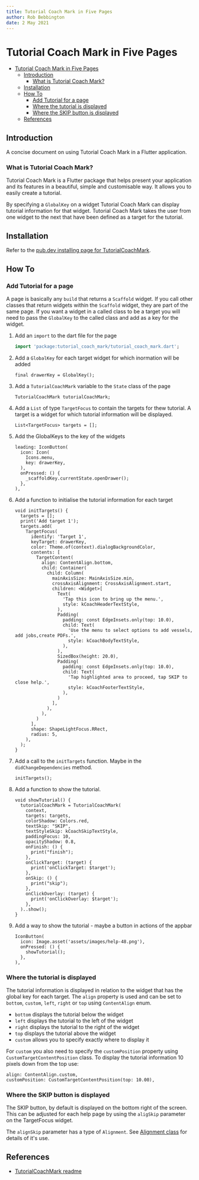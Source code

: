 ```yaml
---
title: Tutorial Coach Mark in Five Pages
author: Rob Bebbington
date: 2 May 2021
---
```


# Tutorial Coach Mark in Five Pages

- [Tutorial Coach Mark in Five Pages](#tutorial-coach-mark-in-five-pages)
  - [Introduction](#introduction)
    - [What is Tutorial Coach Mark?](#what-is-tutorial-coach-mark)
  - [Installation](#installation)
  - [How To](#how-to)
    - [Add Tutorial for a page](#add-tutorial-for-a-page)
    - [Where the tutorial is displayed](#where-the-tutorial-is-displayed)
    - [Where the SKIP button is displayed](#where-the-skip-button-is-displayed)
  - [References](#references)

## Introduction

A concise document on using Tutorial Coach Mark in a Flutter application.

### What is Tutorial Coach Mark?

Tutorial Coach Mark is a Flutter package that helps present your application and its features in a beautiful, simple and customisable way. It allows you to easily create a tutorial.

By specifying a `GlobalKey` on a widget Tutorial Coach Mark can display tutorial information for that widget. Tutorial Coach Mark takes the user from one widget to the next that have been defined as a target for the tutorial.

## Installation

Refer to the [pub.dev installing page for TutorialCoachMark](https://pub.dev/packages/tutorial_coach_mark/install).

## How To

### Add Tutorial for a page

A page is basically any `build` that returns a `Scaffold` widget. If you call other classes that return widgets within the `Scaffold` widget, they are part of the same page. If you want a widget in a called class to be a target you will need to pass the `GlobalKey` to the called class and add as a key for the widget.

1. Add an `import` to the dart file for the page

   ```Dart
   import 'package:tutorial_coach_mark/tutorial_coach_mark.dart';
   ```

2. Add a `GlobalKey` for each target widget for which inormation will be added

   ```Flutter
   final drawerKey = GlobalKey();
   ```

3. Add a `TutorialCoachMark` variable to the `State` class of the page

   ```Flutter
   TutorialCoachMark tutorialCoachMark;
   ```

4. Add a `List` of type `TargetFocus` to contain the targets for thew tutorial. A target is a widget for which tutorial information will be displayed.

   ```Flutter
   List<TargetFocus> targets = [];
   ```

5. Add the GlobalKeys to the key of the widgets

   ```Flutter
   leading: IconButton(
     icon: Icon(
       Icons.menu,
       key: drawerKey,
     ),
     onPressed: () {
       _scaffoldKey.currentState.openDrawer();
     },
   ),
   ```

6. Add a function to initialise the tutorial information for each target

   ```Flutter
   void initTargets() {
     targets = [];
     print('Add target 1');
     targets.add(
       TargetFocus(
         identify: 'Target 1',
         keyTarget: drawerKey,
         color: Theme.of(context).dialogBackgroundColor,
         contents: [
           TargetContent(
             align: ContentAlign.bottom,
             child: Container(
               child: Column(
                 mainAxisSize: MainAxisSize.min,
                 crossAxisAlignment: CrossAxisAlignment.start,
                 children: <Widget>[
                   Text(
                     'Tap this icon to bring up the menu.',
                     style: kCoachHeaderTextStyle,
                   ),
                   Padding(
                     padding: const EdgeInsets.only(top: 10.0),
                     child: Text(
                       'Use the menu to select options to add vessels, add jobs,create PDFs.',
                       style: kCoachBodyTextStyle,
                     ),
                   ),
                   SizedBox(height: 20.0),
                   Padding(
                     padding: const EdgeInsets.only(top: 10.0),
                     child: Text(
                       'Tap highlighted area to proceed, tap SKIP to close help.',
                       style: kCoachFooterTextStyle,
                     ),
                   )
                 ],
               ),
             ),
           )
         ],
         shape: ShapeLightFocus.RRect,
         radius: 5,
       ),
     );
   }
   ```

7. Add a call to the `initTargets` function. Maybe in the `didChangeDependencies` method.

   ```Flutter
   initTargets();
   ```

8. Add a function to show the tutorial.

   ```Flutter
   void showTutorial() {
     tutorialCoachMark = TutorialCoachMark(
       context,
       targets: targets,
       colorShadow: Colors.red,
       textSkip: "SKIP",
       textStyleSkip: kCoachSkipTextStyle,
       paddingFocus: 10,
       opacityShadow: 0.8,
       onFinish: () {
         print("finish");
       },
       onClickTarget: (target) {
         print('onClickTarget: $target');
       },
       onSkip: () {
         print("skip");
       },
       onClickOverlay: (target) {
         print('onClickOverlay: $target');
       },
     )..show();
   }
   ```

9. Add a way to show the tutorial - maybe a button in actions of the appbar

   ```Flutter
   IconButton(
     icon: Image.asset('assets/images/help-48.png'),
     onPressed: () {
       showTutorial();
     },
   ),
   ```

### Where the tutorial is displayed

The tutorial information is displayed in relation to the widget that has the global key for each target. The `align` property is used and can be set to `bottom`, `custom`, `left`, `right` or `top` using `ContentAlign` enum.

- `bottom` displays the tutorial below the widget
- `left` displays the tutorial to the left of the widget
- `right` displays the tutorial to the right of the widget
- `top` displays the tutorial above the widget
- `custom` allows you to specify exactly where to display it

For `custom` you also need to specify the `customPosition` property using `CustomTargetContentPosition` class. To display the tutorial information 10 pixels down from the top use:

   ```Flutter
   align: ContentAlign.custom,
   customPosition: CustomTargetContentPosition(top: 10.00),
   ```

### Where the SKIP button is displayed

The SKIP button, by default is displayed on the bottom right of the screen. This can be adjusted for each help page by using the `aligSkip` parameter on the TargetFocus widget.

The `alignSkip` parameter has a type of `Alignment`. See [Alignment class](https://api.flutter.dev/flutter/painting/Alignment-class.html) for details of it's use.
## References

- [TutorialCoachMark readme](https://pub.dev/packages/tutorial_coach_mark)
